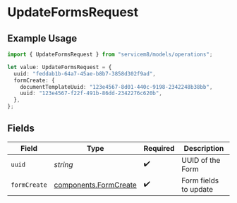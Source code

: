 # UpdateFormsRequest

## Example Usage

```typescript
import { UpdateFormsRequest } from "servicem8/models/operations";

let value: UpdateFormsRequest = {
  uuid: "feddab1b-64a7-45ae-b8b7-3858d302f9ad",
  formCreate: {
    documentTemplateUuid: "123e4567-8d01-440c-9198-2342248b38bb",
    uuid: "123e4567-f22f-491b-86dd-2342276c620b",
  },
};
```

## Fields

| Field                                                          | Type                                                           | Required                                                       | Description                                                    |
| -------------------------------------------------------------- | -------------------------------------------------------------- | -------------------------------------------------------------- | -------------------------------------------------------------- |
| `uuid`                                                         | *string*                                                       | :heavy_check_mark:                                             | UUID of the Form                                               |
| `formCreate`                                                   | [components.FormCreate](../../models/components/formcreate.md) | :heavy_check_mark:                                             | Form fields to update                                          |